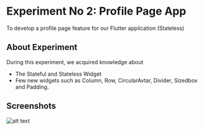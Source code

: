 # Experiment No 2: Profile Page App

To develop a profile page feature for our Flutter application (Stateless)

## About Experiment

During this experiment, we acquired knowledge about 
* The Stateful and Stateless Widget 
* Few new widgets such as Column, Row, CircularAvtar, Divider, Sizedbox and Padding.

## Screenshots

![alt text](https://github.com/nileshghavate/mad_pwa_t2/tree/master/assets/screenshots/screenshot_1.png?raw=true)

